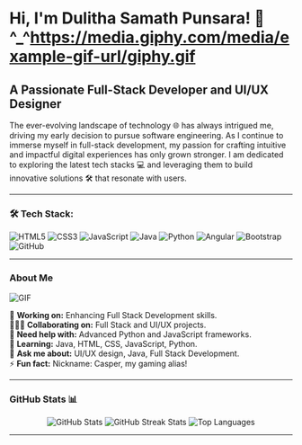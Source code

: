 # Hi, I'm Dulitha Samath Punsara! 👋 ^_^https://media.giphy.com/media/example-gif-url/giphy.gif
## A Passionate Full-Stack Developer and UI/UX Designer
The ever-evolving landscape of technology 🌐 has always intrigued me, driving my early decision to pursue software engineering. As I continue to immerse myself in full-stack development, my passion for crafting intuitive and impactful digital experiences has only grown stronger. I am dedicated to exploring the latest tech stacks 💻 and leveraging them to build innovative solutions 🛠️ that resonate with users.

---
### 🛠️ **Tech Stack**:
![HTML5](https://img.shields.io/badge/-HTML5-E34F26?logo=html5&logoColor=white&style=for-the-badge)
![CSS3](https://img.shields.io/badge/-CSS3-1572B6?logo=css3&logoColor=white&style=for-the-badge)
![JavaScript](https://img.shields.io/badge/-JavaScript-F7DF1E?logo=javascript&logoColor=black&style=for-the-badge)
![Java](https://img.shields.io/badge/-Java-007396?logo=java&logoColor=white&style=for-the-badge)
![Python](https://img.shields.io/badge/-Python-3776AB?logo=python&logoColor=white&style=for-the-badge)
![Angular](https://img.shields.io/badge/-Angular-DD0031?logo=angular&logoColor=white&style=for-the-badge)
![Bootstrap](https://img.shields.io/badge/-Bootstrap-7952B3?logo=bootstrap&logoColor=white&style=for-the-badge)
![GitHub](https://img.shields.io/badge/-GitHub-181717?logo=github&logoColor=white&style=for-the-badge)

---
### About Me
![GIF](https://media.giphy.com/media/26AHONQ79FdWZhAI0/giphy.gif)

👷 **Working on:** Enhancing Full Stack Development skills.  
🧑‍🤝‍🧑 **Collaborating on:** Full Stack and UI/UX projects.  
🤝 **Need help with:** Advanced Python and JavaScript frameworks.  
🌱 **Learning:** Java, HTML, CSS, JavaScript, Python.  
💬 **Ask me about:** UI/UX design, Java, Full Stack Development.  
⚡ **Fun fact:** Nickname: Casper, my gaming alias!  

---
### GitHub Stats 📊

<p align="center">
   <img src="https://github-readme-stats.vercel.app/api?username=DulithaPunsara&show_icons=true&theme=radical" alt="GitHub Stats" />
   <img src="https://github-readme-streak-stats.herokuapp.com?user=DulithaPunsara&theme=radical" alt="GitHub Streak Stats" />
   <img src="https://github-readme-stats.vercel.app/api/top-langs/?username=DulithaPunsara&layout=compact&theme=radical" alt="Top Languages" />
</p>

---
